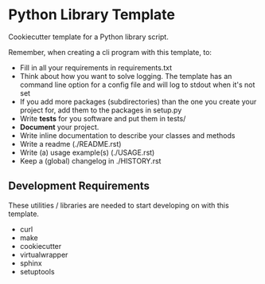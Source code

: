 Python Library Template
=======================

Cookiecutter template for a Python library script. 


Remember, when creating a cli program with this template, to:

 * Fill in all your requirements in requirements.txt
 * Think about how you want to solve logging. The template has an command line option for a config file and will log to stdout when it's not set
 * If you add more packages (subdirectories) than the one you create your project for, add them to the packages in setup.py
 * Write **tests** for you software and put them in tests/
 * **Document** your project.
  * Write inline documentation to describe your classes and methods
  * Write a readme (./README.rst)
  * Write (a) usage example(s) (./USAGE.rst)
  * Keep a (global) changelog in ./HISTORY.rst


Development Requirements
------------------------

These utilities / libraries are needed to start developing on with this template.

 * curl
 * make
 * cookiecutter
 * virtualwrapper
 * sphinx
 * setuptools


